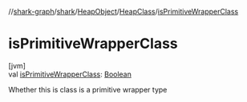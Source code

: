 //[shark-graph](../../../../index.md)/[shark](../../index.md)/[HeapObject](../index.md)/[HeapClass](index.md)/[isPrimitiveWrapperClass](is-primitive-wrapper-class.md)

# isPrimitiveWrapperClass

[jvm]\
val [isPrimitiveWrapperClass](is-primitive-wrapper-class.md): [Boolean](https://kotlinlang.org/api/latest/jvm/stdlib/kotlin/-boolean/index.html)

Whether this is class is a primitive wrapper type
